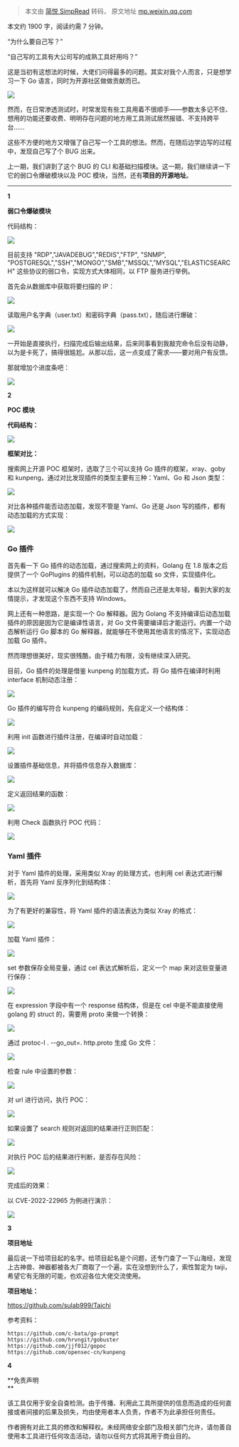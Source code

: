 > 本文由 [简悦 SimpRead](http://ksria.com/simpread/) 转码， 原文地址 [mp.weixin.qq.com](https://mp.weixin.qq.com/s?__biz=MzAwMzYxNzc1OA==&mid=2247499692&idx=1&sn=707adc365519d25821ee975b01bfeabb&chksm=9b3ad91dac4d500ba5b92e96887205437ac317e84e0b37034df6e02b0f747e9abca978ffe4e2&scene=132#wechat_redirect)

  

本文约 1900 字，阅读约需 7 分钟。

“为什么要自己写？”

  

“自己写的工具有大公司写的成熟工具好用吗？”

  

这是当初有这想法的时候，大佬们问得最多的问题。其实对我个人而言，只是想学习一下 Go 语言，同时为开源社区做做贡献而已。

  

![](https://mmbiz.qpic.cn/mmbiz_png/WTOrX1w0s56pWiaI9aSleMcoDiafiborNDkaXVyFGNzNCER9TeKlBPjxKoPYYFVzagGrbtOMVj4PfFPM3zv5a2CKA/640?wx_fmt=png)

  

然而，在日常渗透测试时，时常发现有些工具用着不很顺手——参数太多记不住、想用的功能还要收费、明明存在问题的地方用工具测试居然报错、不支持跨平台......

  

这些不方便的地方又增强了自己写一个工具的想法。然而，在随后边学边写的过程中，发现自己写了个 BUG 出来。

  

  

上一期，我们讲到了这个 BUG 的 CLI 和基础扫描模块。这一期，我们继续讲一下它的弱口令爆破模块以及 POC 模块，当然，还有**项目的开源地址**。

  



-------

**1**

  

**弱口令爆破模块**

  

代码结构：

  

![](https://mmbiz.qpic.cn/mmbiz_png/WTOrX1w0s54Kt7S4QsQsJY16WyPdtdOxBAxfXAI8KeAwQfXTON4wvWjW5X3Yl5BAza1fLAnU0zX9XYTrbInmsg/640?wx_fmt=png)

  

目前支持 "RDP","JAVADEBUG","REDIS","FTP", "SNMP", "POSTGRESQL","SSH","MONGO","SMB","MSSQL","MYSQL","ELASTICSEARCH" 这些协议的弱口令，实现方式大体相同，以 FTP 服务进行举例。

  

首先会从数据库中获取将要扫描的 IP：

  

![](https://mmbiz.qpic.cn/mmbiz_png/WTOrX1w0s54Kt7S4QsQsJY16WyPdtdOxXt78HnR3zQQ1me3EHCZvBvEs8V7cX2VfYJQmlOnVaiauicprSQZ03Wibw/640?wx_fmt=png)

  

读取用户名字典（user.txt）和密码字典（pass.txt），随后进行爆破：

  

![](https://mmbiz.qpic.cn/mmbiz_png/WTOrX1w0s54Kt7S4QsQsJY16WyPdtdOxB1NDic675qPib2EadkianLESbZJ3DCLMZicatsNgicnhdXphME8hQo2s2JA/640?wx_fmt=png)

  

一开始是直接执行，扫描完成后输出结果，后来同事看到我敲完命令后没有动静，以为是卡死了，搞得很尴尬。从那以后，这一点变成了需求——要对用户有反馈。

  

那就增加个进度条吧：

  

![](https://mmbiz.qpic.cn/mmbiz_png/WTOrX1w0s54Kt7S4QsQsJY16WyPdtdOxf8MmH64KnAHGibWbcF2HY18k851q7WPG0NOgz4FMbib77cCibUQ23ib15w/640?wx_fmt=png)

  

**2**

  

**POC 模块**

  

**代码结构：**

  

![](https://mmbiz.qpic.cn/mmbiz_png/WTOrX1w0s54Kt7S4QsQsJY16WyPdtdOxI00YNFbgdrBFmvwZ2JrAjxnT9IOb6RY7cAfa8WibgIRiaPfwR12gmVKA/640?wx_fmt=png)

  

**框架对比：**

  

搜索网上开源 POC 框架时，选取了三个可以支持 Go 插件的框架，xray、goby 和 kunpeng，通过对比发现插件的类型主要有三种：Yaml、Go 和 Json 类型：

  

![](https://mmbiz.qpic.cn/mmbiz_png/WTOrX1w0s54Kt7S4QsQsJY16WyPdtdOxOEx7ENl9caoru7UaDWTXJPyoAcn5BKpwpvRuAmo5evsVryYAeZ1ZsQ/640?wx_fmt=png)

  

对比各种插件能否动态加载，发现不管是 Yaml、Go 还是 Json 写的插件，都有动态加载的方式实现：

  

![](https://mmbiz.qpic.cn/mmbiz_png/WTOrX1w0s54Kt7S4QsQsJY16WyPdtdOxUb65ibfjCQ9UkXfcT273NnFYktTV5c6hxTr7F2PG0bWLE1NsBtFlGEw/640?wx_fmt=png)

### 

  

### **Go 插件**

  

首先看一下 Go 插件的动态加载，通过搜索网上的资料，Golang 在 1.8 版本之后提供了一个 GoPlugins 的插件机制，可以动态的加载 so 文件，实现插件化。

  

本以为这样就可以解决 Go 插件动态加载了，然而自己还是太年轻，看到大家的友情提示，才发现这个东西不支持 Windows。

  

  

网上还有一种思路，是实现一个 Go 解释器。因为 Golang 不支持编译后动态加载插件的原因是因为它是编译性语言，对 Go 文件需要编译后才能运行。内置一个动态解析运行 Go 脚本的 Go 解释器，就能够在不使用其他语言的情况下，实现动态加载 Go 插件。

  

然而理想很美好，现实很残酷，由于精力有限，没有继续深入研究。

  

目前，Go 插件的处理是借鉴 kunpeng 的加载方式，将 Go 插件在编译时利用 interface 机制动态注册：

  

![](https://mmbiz.qpic.cn/mmbiz_png/WTOrX1w0s54Kt7S4QsQsJY16WyPdtdOxiarKDFEibrfpibURetKqosmHQYzk1ric11njzQQTNp3ee7ba83sys8ibHicA/640?wx_fmt=png)

  

Go 插件的编写符合 kunpeng 的编码规则，先自定义一个结构体：

  

![](https://mmbiz.qpic.cn/mmbiz_png/WTOrX1w0s54Kt7S4QsQsJY16WyPdtdOxfNH93iaBwznJppUonCqh6pnJsSJ1sPN9a0Nmib09TTpVsGXA0zYG44tg/640?wx_fmt=png)

  

利用 init 函数进行插件注册，在编译时自动加载：

  

![](https://mmbiz.qpic.cn/mmbiz_png/WTOrX1w0s54Kt7S4QsQsJY16WyPdtdOxic0PDW5Wp60YJLR9EWmWfRzmCw3JPwZMuWuCghtZBr8ubQQRXBLpyDw/640?wx_fmt=png)

  

设置插件基础信息，并将插件信息存入数据库：

  

![](https://mmbiz.qpic.cn/mmbiz_png/WTOrX1w0s54Kt7S4QsQsJY16WyPdtdOxlyMsoTXtribCjpqO3goiczspkX6bzwx6r3kDFrygcaQ8400MeOtEN07g/640?wx_fmt=png)

  

定义返回结果的函数：

  

![](https://mmbiz.qpic.cn/mmbiz_png/WTOrX1w0s54Kt7S4QsQsJY16WyPdtdOxQjLz8NRhXcVBuaCf3CV3zFmMGOzEcOM4kGiciaqOEgaMJFYEx5ba7GJw/640?wx_fmt=png)

  

利用 Check 函数执行 POC 代码：

  

![](https://mmbiz.qpic.cn/mmbiz_png/WTOrX1w0s54Kt7S4QsQsJY16WyPdtdOx60olNYTyiby5m9RYzAuHnpX0TeTyZRwjN3BhP6pVRLiauOc5NqaL4Qzg/640?wx_fmt=png)

### 

  

### **Yaml 插件**

  

对于 Yaml 插件的处理，采用类似 Xray 的处理方式，也利用 cel 表达式进行解析，首先将 Yaml 反序列化到结构体：

  

![](https://mmbiz.qpic.cn/mmbiz_png/WTOrX1w0s54Kt7S4QsQsJY16WyPdtdOxOFgxZZ3xuTZ2kprfsh7hVtlXIqhw1f7ygTID47w6sGyiaz6Zbe7bwfg/640?wx_fmt=png)

  

为了有更好的兼容性，将 Yaml 插件的语法表达为类似 Xray 的格式：

  

![](https://mmbiz.qpic.cn/mmbiz_png/WTOrX1w0s54Kt7S4QsQsJY16WyPdtdOxGtGgAY3b9qhVXCeB52C2zB9nn1Iu4g8XAUYlyn4tQUuj78L3ngTsdQ/640?wx_fmt=png)

  

加载 Yaml 插件：

  

![](https://mmbiz.qpic.cn/mmbiz_png/WTOrX1w0s54Kt7S4QsQsJY16WyPdtdOxYQMnicdBFUNRjTpFibC9DhlgL8XFj7iarwEmOtKKmX5wB0UuozribctGZA/640?wx_fmt=png)

  

set 参数保存全局变量，通过 cel 表达式解析后，定义一个 map 来对这些变量进行保存：

  

![](https://mmbiz.qpic.cn/mmbiz_png/WTOrX1w0s54Kt7S4QsQsJY16WyPdtdOxtTcWA9hNTeSN7YjhWiaqFNA1agpApFZot9KWAjy2h9FXnra1g9gDvgw/640?wx_fmt=png)

  

在 expression 字段中有一个 response 结构体，但是在 cel 中是不能直接使用 golang 的 struct 的，需要用 proto 来做一个转换：

  

![](https://mmbiz.qpic.cn/mmbiz_png/WTOrX1w0s54Kt7S4QsQsJY16WyPdtdOxtYbVnT4u2lHyWcq9gHB8w3Ryib9hx1Zz2zjfu5zeU9QlZnrm9oKRgJA/640?wx_fmt=png)

  

通过 protoc-I . --go_out=. http.proto 生成 Go 文件：

  

![](https://mmbiz.qpic.cn/mmbiz_png/WTOrX1w0s54Kt7S4QsQsJY16WyPdtdOxk7NFVREOM4I4VtLM8Bl44via5FiaGXUpialU6YQciaHYlGgib62CvkSXsbA/640?wx_fmt=png)

  

检查 rule 中设置的参数：

  

![](https://mmbiz.qpic.cn/mmbiz_png/WTOrX1w0s54Kt7S4QsQsJY16WyPdtdOxbZMWrFCibDIB2ErgkMiaQJ2J9AYBCQJ9DCQuQB7bb7KbRApnH0Vpy4Dw/640?wx_fmt=png)

  

对 url 进行访问，执行 POC：

  

![](https://mmbiz.qpic.cn/mmbiz_png/WTOrX1w0s54Kt7S4QsQsJY16WyPdtdOxawjrX7a4ZoaXuVBTVdqdPprUsK4562pVbACfsmqQagSDQDy2ymZwuw/640?wx_fmt=png)

  

如果设置了 search 规则对返回的结果进行正则匹配：

  

![](https://mmbiz.qpic.cn/mmbiz_png/WTOrX1w0s54Kt7S4QsQsJY16WyPdtdOxpTTOWKInF4AlZFWZ7F85pzCkHNgtq5Gx8yUDHJgEI4DxFQXkSRic3VA/640?wx_fmt=png)

  

对执行 POC 后的结果进行判断，是否存在风险：

  

![](https://mmbiz.qpic.cn/mmbiz_png/WTOrX1w0s54Kt7S4QsQsJY16WyPdtdOxUbiaJ3ugicekDsrnnvPnJuxInXxjZEIVPPvz7tN1VvdKTYZ1TqcbicChg/640?wx_fmt=png)

  

完成后的效果：

  

以 CVE-2022-22965 为例进行演示：

  

![](https://mmbiz.qpic.cn/mmbiz_gif/WTOrX1w0s54Kt7S4QsQsJY16WyPdtdOxsRicVEria8DNra58SDpRdXicBvwd5lKNs3Lu9o40SrbouiboOkPTHX857Q/640?wx_fmt=gif)

  

**3**

  

**项目地址**

  

最后说一下给项目起的名字。给项目起名是个问题，还专门查了一下山海经，发现上古神兽、神器都被各大厂商取了一个遍，实在没想到什么了，索性暂定为 taiji，希望它有无限的可能，也欢迎各位大佬交流使用。  

  

  

**项目地址：**

  

https://github.com/sulab999/Taichi

  

参考资料：

  

```
https://github.com/c-bata/go-prompt
https://github.com/hrvngit/gobuster
https://github.com/jjf012/gopoc
https://github.com/opensec-cn/kunpeng
```

**4**

  

**免责声明  
**

  

该工具仅用于安全自查检测。由于传播、利用此工具所提供的信息而造成的任何直接或者间接的后果及损失，均由使用者本人负责，作者不为此承担任何责任。

  

作者拥有对此工具的修改和解释权。未经网络安全部门及相关部门允许，请勿善自使用本工具进行任何攻击活动，请勿以任何方式将其用于商业目的。